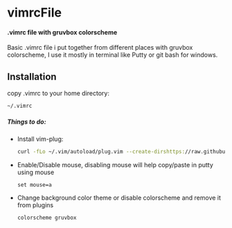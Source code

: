 # vimrcFile
#### .vimrc file with gruvbox colorscheme

Basic .vimrc file i put together from different places with gruvbox colorscheme,
I use it mostly in terminal like Putty or git bash for windows.

## Installation
copy .vimrc to your home directory:
```bash
~/.vimrc
```
##### Things to do:
* Install vim-plug:
   ```bash
   curl -fLo ~/.vim/autoload/plug.vim --create-dirshttps://raw.githubusercontent.com/junegunn/vim-plug/master/plug.vim
   ```
*  Enable/Disable mouse, disabling mouse will help copy/paste in putty using mouse
   ```vim
   set mouse=a
   ```
* Change background color theme or disable colorscheme and remove it from plugins
  ```vim
  colorscheme gruvbox
  ```
